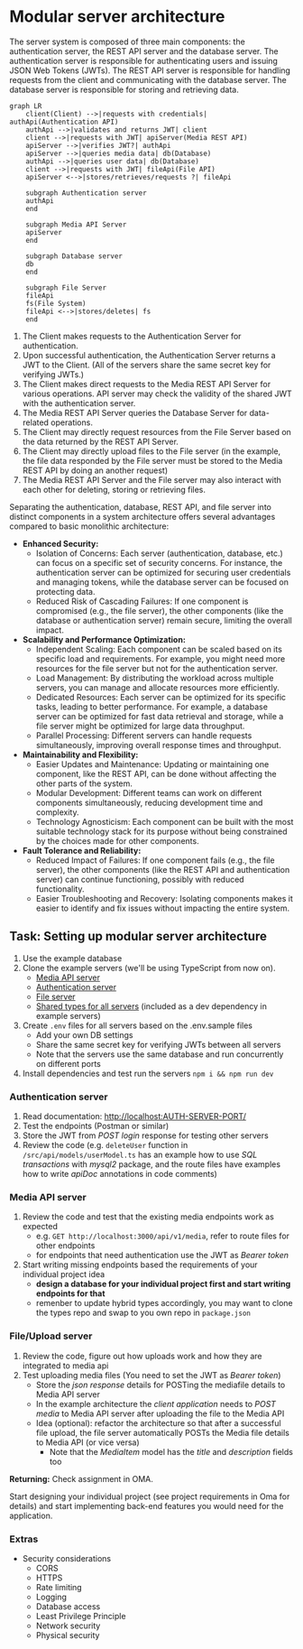 # Modular server architecture

The server system is composed of three main components: the authentication server, the REST API server and the database server. The authentication server is responsible for authenticating users and issuing JSON Web Tokens (JWTs). The REST API server is responsible for handling requests from the client and communicating with the database server. The database server is responsible for storing and retrieving data.

```mermaid
graph LR
    client(Client) -->|requests with credentials| authApi(Authentication API)
    authApi -->|validates and returns JWT| client
    client -->|requests with JWT| apiServer(Media REST API)
    apiServer -->|verifies JWT?| authApi
    apiServer -->|queries media data| db(Database)
    authApi -->|queries user data| db(Database)
    client -->|requests with JWT| fileApi(File API)
    apiServer <-->|stores/retrieves/requests ?| fileApi

    subgraph Authentication server
    authApi
    end

    subgraph Media API Server
    apiServer
    end

    subgraph Database server
    db
    end

    subgraph File Server
    fileApi
    fs(File System)
    fileApi <-->|stores/deletes| fs
    end
```

1. The Client makes requests to the Authentication Server for authentication.
2. Upon successful authentication, the Authentication Server returns a JWT to the Client. (All of the servers share the same secret key for verifying JWTs.)
3. The Client makes direct requests to the Media REST API Server for various operations. API server may check the validity of the shared JWT with the authentication server. 
4. The Media REST API Server queries the Database Server for data-related operations.
5. The Client may directly request resources from the File Server based on the data returned by the REST API Server.
6. The Client may directly upload files to the File server (in the example, the file data responded by the File server must be stored to the Media REST API by doing an another request)
7. The Media REST API Server and the File server may also interact with each other for deleting, storing or retrieving files.

Separating the authentication, database, REST API, and file server into distinct components in a system architecture offers several advantages compared to basic monolithic architecture:

- **Enhanced Security:**
  - Isolation of Concerns: Each server (authentication, database, etc.) can focus on a specific set of security concerns. For instance, the authentication server can be optimized for securing user credentials and managing tokens, while the database server can be focused on protecting data.
  - Reduced Risk of Cascading Failures: If one component is compromised (e.g., the file server), the other components (like the database or authentication server) remain secure, limiting the overall impact.
- **Scalability and Performance Optimization:**
  - Independent Scaling: Each component can be scaled based on its specific load and requirements. For example, you might need more resources for the file server but not for the authentication server.
  - Load Management: By distributing the workload across multiple servers, you can manage and allocate resources more efficiently.
  - Dedicated Resources: Each server can be optimized for its specific tasks, leading to better performance. For example, a database server can be optimized for fast data retrieval and storage, while a file server might be optimized for large data throughput.
  - Parallel Processing: Different servers can handle requests simultaneously, improving overall response times and throughput.
- **Maintainability and Flexibility:**
  - Easier Updates and Maintenance: Updating or maintaining one component, like the REST API, can be done without affecting the other parts of the system.
  - Modular Development: Different teams can work on different components simultaneously, reducing development time and complexity.
  - Technology Agnosticism: Each component can be built with the most suitable technology stack for its purpose without being constrained by the choices made for other components.
- **Fault Tolerance and Reliability:**
  - Reduced Impact of Failures: If one component fails (e.g., the file server), the other components (like the REST API and authentication server) can continue functioning, possibly with reduced functionality.
  - Easier Troubleshooting and Recovery: Isolating components makes it easier to identify and fix issues without impacting the entire system.

## Task: Setting up modular server architecture

1. Use the example database
1. Clone the example servers (we'll be using TypeScript from now on).
    - [Media API server](https://github.com/ilkkamtk/hybrid-media-api)
    - [Authentication server](https://github.com/ilkkamtk/hybrid-auth-server)
    - [File server](https://github.com/ilkkamtk/hybrid-upload-server)
    - [Shared types for all servers](https://github.com/ilkkamtk/hybrid-types) (included as a dev dependency in example servers)
1. Create `.env` files for all servers based on the .env.sample files
    - Add your own DB settings
    - Share the same secret key for verifying JWTs between all servers
    - Note that the servers use the same database and run concurrently on different ports
1. Install dependencies and test run the servers `npm i && npm run dev`

### Authentication server

1. Read documentation: <http://localhost:AUTH-SERVER-PORT/>
1. Test the endpoints (Postman or similar)
1. Store the JWT from _POST login_ response for testing other servers
1. Review the code (e.g. `deleteUser` function in `/src/api/models/userModel.ts` has an example how to use _SQL transactions_ with _mysql2_ package, and the route files have examples how to write _apiDoc_ annotations in code comments)

### Media API server

1. Review the code and test that the existing media endpoints work as expected
   - e.g. `GET http://localhost:3000/api/v1/media`, refer to route files for other endpoints
   - for endpoints that need authentication use the JWT as _Bearer token_
1. Start writing missing endpoints based the requirements of your individual project idea
   - **design a database for your individual project first and start writing endpoints for that**
   - remenber to update hybrid types accordingly, you may want to clone the types repo and swap to you own repo in `package.json`

### File/Upload server

1. Review the code, figure out how uploads work and how they are integrated to media api
1. Test uploading media files (You need to set the JWT as _Bearer token_)
   - Store the _json response_ details for POSTing the mediafile details to Media API server
   - In the example architecture the _client application_ needs to _POST media_ to Media API server after uploading the file to the Media API
   - Idea (optional): refactor the architecture so that after a successful file upload, the file server automatically POSTs the Media file details to Media API (or vice versa)
     - Note that the _MediaItem_ model has the _title_ and _description_ fields too 

**Returning:** Check assignment in OMA.

Start designing your individual project (see project requirements in Oma for details) and start implementing back-end features you would need for the application.

### Extras

- Security considerations
   - CORS
   - HTTPS
   - Rate limiting
   - Logging
   - Database access
   - Least Privilege Principle
   - Network security
   - Physical security
